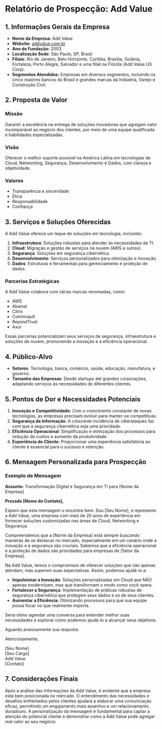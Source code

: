 # Relatório de Prospecção: Add Value

## 1. Informações Gerais da Empresa

- **Nome da Empresa:** Add Value
- **Website:** [addvalue.com.br](http://www.addvalue.com.br)
- **Ano de Fundação:** 2003
- **Localização Sede:** São Paulo, SP, Brasil
- **Filiais:** Rio de Janeiro, Belo Horizonte, Curitiba, Brasília, Goiânia, Fortaleza, Porto Alegre, Salvador e uma filial na Flórida (Add Value US Corp).
- **Segmentos Atendidos:** Empresas em diversos segmentos, incluindo os cinco maiores bancos do Brasil e grandes marcas da Indústria, Varejo e Construção Civil.

## 2. Proposta de Valor

### Missão
Garantir a excelência na entrega de soluções inovadoras que agregam valor incomparável ao negócio dos clientes, por meio de uma equipe qualificada e habilidades especializadas.

### Visão
Oferecer o melhor suporte possível na América Latina em tecnologias de Cloud, Networking, Segurança, Desenvolvimento e Dados, com clareza e objetividade.

### Valores
- Transparência e sinceridade
- Ética
- Responsabilidade
- Confiança

## 3. Serviços e Soluções Oferecidas

A Add Value oferece um leque de soluções em tecnologia, incluindo:

1. **Infraestrutura**: Soluções robustas para atender às necessidades de TI.
2. **Cloud**: Migração e gestão de serviços na nuvem (AWS e outras).
3. **Segurança**: Soluções em segurança cibernética.
4. **Desenvolvimento**: Serviços personalizados para otimização e inovação.
5. **Dados**: Estruturas e ferramentas para gerenciamento e proteção de dados.

### Parcerias Estratégicas
A Add Value colabora com várias marcas renomadas, como:
- AWS
- Akamai
- Citrix
- Commvault
- BeyondTrust
- Axur

Essas parcerias potencializam seus serviços de segurança, infraestrutura e soluções de nuvem, promovendo a inovação e a eficiência operacional.

## 4. Público-Alvo

- **Setores**: Tecnologia, banca, comércio, saúde, educação, manufatura, e governo.
- **Tamanho das Empresas**: Desde startups até grandes corporações, adaptando serviços às necessidades de diferentes clientes.

## 5. Pontos de Dor e Necessidades Potenciais

1. **Inovação e Competitividade**: Com o crescimento constante de novas tecnologias, as empresas precisam evoluir para manter-se competitivas.
2. **Segurança da Informação**: A crescente incidência de ciberataques faz com que a segurança cibernética seja uma prioridade.
3. **Eficiência Operacional**: Simplificação e otimização dos processos para redução de custos e aumento da produtividade.
4. **Experiência do Cliente**: Proporcionar uma experiência satisfatória ao cliente é essencial para o sucesso e retenção.

## 6. Mensagem Personalizada para Prospecção

### Exemplo de Mensagem

**Assunto:** Transformação Digital e Segurança em TI para [Nome da Empresa]

**Prezado [Nome do Contato],**

Espero que esta mensagem o encontre bem. Sou [Seu Nome], e represento a Add Value, uma empresa com mais de 20 anos de experiência em fornecer soluções customizadas nas áreas de Cloud, Networking e Segurança.

Compreendemos que a [Nome da Empresa] está sempre buscando maneiras de se destacar no mercado, especialmente em um cenário onde a inovação e a segurança são cruciais. Sabemos que a eficiência operacional e a proteção de dados são prioridades para empresas de [Setor da Empresa].

Na Add Value, temos o compromisso de oferecer soluções que não apenas atendam, mas superem suas expectativas. Assim, podemos ajudá-lo a:
- **Impulsionar a Inovação**: Soluções personalizadas em Cloud que NÃO apenas modernizam, mas que transformam o modo como você opera.
- **Fortalecer a Segurança**: Implementação de práticas robustas de segurança cibernética que protegem seus dados e os de seus clientes.
- **Aumentar a Eficiência**: Otimizando processos para que sua equipe possa focar no que realmente importa.

Seria ótimo agendar uma conversa para entender melhor suas necessidades e explorar como podemos ajudá-lo a alcançar seus objetivos.

Aguardo ansiosamente sua resposta.

Atenciosamente,

[Seu Nome]  
[Seu Cargo]  
Add Value  
[Contato]  

## 7. Considerações Finais

Após a análise das informações da Add Value, é evidente que a empresa está bem posicionada no mercado. O entendimento das necessidades e desafios enfrentados pelos clientes ajudará a elaborar uma comunicação eficaz, permitindo um engajamento mais assertivo e um relacionamento duradouro. A personalização da mensagem é fundamental para captar a atenção do potencial cliente e demonstrar como a Add Value pode agregar real valor ao seu negócio.